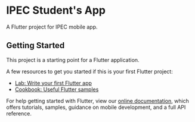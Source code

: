 # IPEC Student's App

A Flutter project for IPEC mobile app.

## Getting Started

This project is a starting point for a Flutter application.

A few resources to get you started if this is your first Flutter project:

- [Lab: Write your first Flutter app](https://flutter.dev/docs/get-started/codelab)
- [Cookbook: Useful Flutter samples](https://flutter.dev/docs/cookbook)

For help getting started with Flutter, view our
[online documentation](https://flutter.dev/docs), which offers tutorials,
samples, guidance on mobile development, and a full API reference.


<!-- 

## Titles
Setext-style
```
This is an H1
=============
This is an H2
-------------
```
Atx-style
```
# This is an H1
## This is an H2
###### This is an H6
```
Select the valid headers:
- [x] `# hello`
- [ ] `#hello`
## Links
[Google's Homepage][Google]
```
[inline-style](https://www.google.com)
[reference-style][Google]
```
## Images
![Flutter logo](/dart-lang/site-shared/master/src/_assets/image/flutter/icon/64.png)
## Tables
| Syntax                                  | Result                                |
| --------------------------------------- | ------------------------------------- |
| `*italic 1*`                            | *italic 1*                            |
| `_italic 2_`                            | _italic 2_                            |
| `**bold 1**`                            | **bold 1**                            |
| `__bold 2__`                            | __bold 2__                            |
| `This is a ~~strikethrough~~`           | This is a ~~strikethrough~~           |
| `***italic bold 1***`                   | ***italic bold 1***                   |
| `___italic bold 2___`                   | ___italic bold 2___                   |
| `***~~italic bold strikethrough 1~~***` | ***~~italic bold strikethrough 1~~*** |
| `~~***italic bold strikethrough 2***~~` | ~~***italic bold strikethrough 2***~~ |
## Styling
Style text as _italic_, __bold__, ~~strikethrough~~, or `inline code`.
- Use bulleted lists
- To better clarify
- Your points
## Code blocks
Formatted Dart code looks really pretty too:
```
void main() {
  runApp(MaterialApp(
    home: Scaffold(
      body: Markdown(data: markdownData),
    ),
  ));
}
```
## Center Title
###### ※ ※ ※
_* How to implement it see main.dart#L129 in example._
## Custom Syntax
NaOH + Al_2O_3 = NaAlO_2 + H_2O
C_4H_10 = C_2H_6 + C_2H_4
## Markdown widget
This is an example of how to create your own Markdown widget:
    Markdown(data: 'Hello _world_!');
Enjoy!
[Google]: https://www.google.com/
## Line Breaks
This is an example of how to create line breaks (tab or two whitespaces):
line 1
line 2
line 3 -->